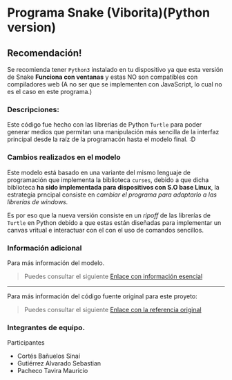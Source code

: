 # Programa Snake (Viborita)(Python version)
## Recomendación!
Se recomienda tener `Python3` instalado en tu dispositivo ya que esta versión de Snake __Funciona con ventanas__ y estas NO son compatibles con compiladores web (A no ser que se implementen con JavaScript, lo cual no es el caso en este programa.)


### Descripciones:
Este código fue hecho con las librerías de Python `Turtle` para poder generar medios que permitan una manipulación más sencilla de la interfaz principal desde la raíz de la programacón hasta el modelo final. :D

### Cambios realizados en el modelo
Este modelo está basado en una variante del mismo lenguaje de programación que implementa la biblioteca `curses`, debido a que dicha biblioteca **ha sido implementada para dispositivos con S.O base Linux**, la estrategia prncipal consiste en *cambiar el programa para adaptarlo a las librerías de windows.*

Es por eso que la nueva versión consiste en un *ripoff* de las librerías de `Turtle` en Python debido a que estas están diseñadas para implementar un canvas vritual e interactuar con el con el uso de comandos sencillos. 

### Información adicional
Para más información del modelo.
>Puedes consultar el siguiente [Enlace con información esencial](https://docs.python.org/3/library/turtle.html#:~:text=The%20turtle%20module%20is%20an%20100%25%20compatible%20with%20it.)
---
Para más información del código fuente original para este proyeto: 
>Puedes consultar el siguiente [Enlace con la referencia original](https://gist.github.com/sanchitgangwar/2158089)

### Integrantes de equipo. 
Participantes
- Cortés Bañuelos Sinaí
- Gutiérrez Alvarado Sebastian
- Pacheco Tavira Mauricio
